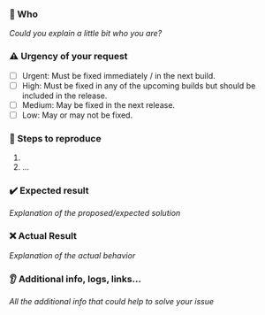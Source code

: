 ### :bust_in_silhouette: Who
_Could you explain a little bit who you are?_


### :warning: Urgency of your request

* [ ] Urgent: Must be fixed immediately / in the next build.
* [ ] High: Must be fixed in any of the upcoming builds but should be included in the release.
* [ ] Medium: May be fixed in the next release.
* [ ] Low: May or may not be fixed.

### :1234: Steps to reproduce
1.
2. ...

### :heavy_check_mark: Expected result
_Explanation of the proposed/expected solution_ 

### :x: Actual Result
_Explanation of the actual behavior_ 

### :ear: Additional info, logs, links...
_All the additional info that could help to solve your issue_ 
